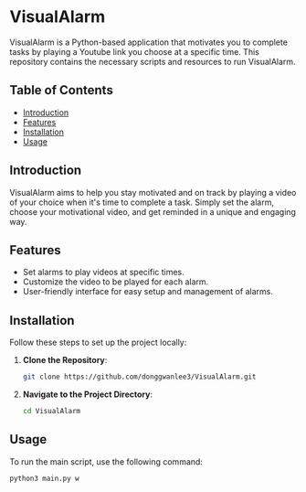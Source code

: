 # VisualAlarm

VisualAlarm is a Python-based application that motivates you to complete tasks by playing a Youtube link you choose at a specific time. This repository contains the necessary scripts and resources to run VisualAlarm.

## Table of Contents

- [Introduction](#introduction)
- [Features](#features)
- [Installation](#installation)
- [Usage](#usage)

## Introduction

VisualAlarm aims to help you stay motivated and on track by playing a video of your choice when it's time to complete a task. Simply set the alarm, choose your motivational video, and get reminded in a unique and engaging way.

## Features

- Set alarms to play videos at specific times.
- Customize the video to be played for each alarm.
- User-friendly interface for easy setup and management of alarms.

## Installation

Follow these steps to set up the project locally:

1. **Clone the Repository**:
    ```bash
    git clone https://github.com/donggwanlee3/VisualAlarm.git
    ```

2. **Navigate to the Project Directory**:
    ```bash
    cd VisualAlarm
    ```

## Usage

To run the main script, use the following command:
```bash
python3 main.py w
